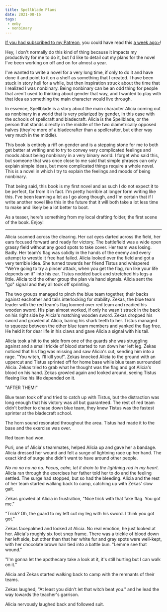 ```yaml
---
title: Spellblade Plans
date: 2021-08-16
tags:
 - enby
 - nonbinary
---
```


[If you had subscribed to my <a href="https://www.patreon.com/cadey">Patreon</a>, you could have read this <a href="https://www.patreon.com/posts/spellblade-plans-54727617">a week ago></a>!](conversation://Cadey/enby)

Hey, I don't normally do this kind of thing because it impacts my productivity for me to do it, but I'd like to detail out my plans for the novel I've been working on off and on for almost a year.

I've wanted to write a novel for a very long time, if only to do it and have done it and point to it on a shelf as something that I created. I have been stuck in story hell for a while, but then inspiration struck about the time that I realized I was nonbinary. Being nonbinary can be an odd thing for people that aren't used to thinking about gender that way, and I wanted to play with that idea as something the main character would live through.

In essence, Spellblade is a story about the main character Alicia coming out as nonbinary in a world that is very polarized by gender, in this case with the schools of spellcraft and bladecraft. Alicia is the Spellblade, or the person that stands directly in the middle of the two diametrically opposed halves (they're more of a bladecrafter than a spellcrafter, but either way very much in the middle).

This book is entirely a riff on gender and is a stepping stone for me to both get better at writing and to try to convey very complicated feelings and moods about being nonbinary in a very binary world. I forget who said this, but someone that was once close to me said that simple phrases can only explain simple ideas, but more complicated things require a whole novel. This is a novel in which I try to explain the feelings and moods of being nonbinary.

That being said, this book is my first novel and as such I do not expect it to be perfect, far from it in fact. I'm pretty horrible at longer form writing like this. I've been learning a lot as I go along though, and I'm certain that if I write another novel like this in the future that it will both take a lot less time to make and likely be a lot better to boot.

As a teaser, here's something from my local drafting folder, the first scene of the book. Enjoy!

---

Alicia scanned across the clearing. Her cat eyes darted across the field, her
ears focused forward and ready for victory. The battlefield was a wide open
grassy field without any good spots to take cover. Her team was losing. Badly.
Her team's flag was solidly in the hands of the enemy and every attempt to
wrestle it free had failed. Alicia looked over the field and got a very terrible
idea. She turned towards her friend Tistus and whispered "We're going to try a
pincer attack, when you get the flag, run like your life depends on it" into his
ear. Tistus nodded back and stretched his legs a little. Alicia told the other
group the plan via hand signals. Alicia sent the "go" signal and they all took
off sprinting.

The two groups managed to pinch the blue team together, their backs against
eachother and tails interlocking for stability. Zekas, the blue team leader with
the red team's flag loomed over red team and readied his wooden sword. His plan
almost worked, if only he wasn't struck in the back on his right side by
Alicia's matching wooden sword. Zekas dropped his sword and growled at Alicia,
baring his shark teeth to her. Tistus managed to squeeze between the other blue
team members and yanked the flag free. He held it for dear life in his claws and
gave Alicia a signal with his tail.

Alicia took a hit to the side from one of the guards she was struggling against
and a small trickle of blood started to run down her left leg. Zekas noticed
that his flag was missing and saw Alicia's cut, sending him into a rage. "You
witch, I'll kill you!". Zekas knocked Alicia to the ground with an uppercut and
Tistus sprinted off for home base while blue team surrounded Alicia. Zekas tried
to grab what he thought was the flag and got Alicia's blood on his hand. Zekas
growled again and looked around, seeing Tistus fleeing like his life depended on
it.

"AFTER THEM!"

Blue team took off and tried to catch up with Tistus, but the distraction was
long enough that his victory was all but guaranteed. The rest of red team didn't
bother to chase down blue team, they knew Tistus was the fastest sprinter at the
bladecraft school.

The horn sound resonated throughout the area. Tistus had made it to the base and
the exercise was over.

Red team had won.

Puri, one of Alicia's teammates, helped Alicia up and gave her a bandage.
Alicia dressed her wound and felt a surge of lightning race up her hand. The
exact kind of surge she didn't want to have around other people.

_No no no no no no. Focus, calm, let it drain to the lightning rod in my heart._
Alicia ran through the exercises her father told her to do and the feeling
settled. The surge had stopped, but so had the bleeding. Alicia and the rest of
her team started walking back to camp, catching up with Zekas' slow gait.

Zekas growled at Alicia in frustration, "Nice trick with that fake flag. You got
me."

"Trick? Oh, the guard to my left cut my leg with his sword. I think you got
got."

Zekas facepalmed and looked at Alicia. No real emotion, he just looked at her.
Alicia's roughly six foot snep frame. There was a trickle of blood down her left
side, but other than that her white fur and gray spots were well-kept, with her
chocolate brown hair tied into a battle bun. "Lemme see that wound."

"I'm gonna let the apothecary take a look at it, it's still hurting but I can
walk on it."

Alicia and Zekas started walking back to camp with the remnants of their teams.

Zekas laughed, "At least you didn't let that witch beat you." and he lead the
way towards the teacher's garrison.

Alicia nervously laughed back and followed suit.